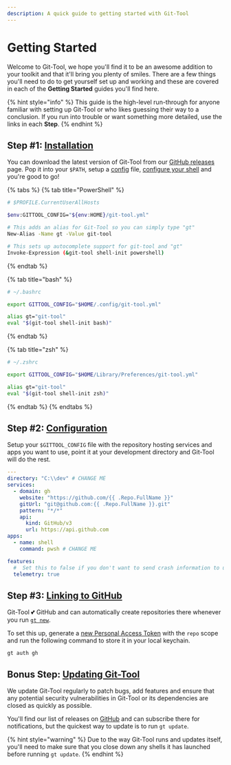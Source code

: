 ```yaml
---
description: A quick guide to getting started with Git-Tool
---
```


# Getting Started

Welcome to Git-Tool, we hope you'll find it to be an awesome addition to your toolkit and that it'll bring you plenty of smiles. There are a few things you'll need to do to get yourself set up and working and these are covered in each of the **Getting Started** guides you'll find here.

{% hint style="info" %}
This guide is the high-level run-through for anyone familiar with setting up Git-Tool or who likes guessing their way to a conclusion. If you run into trouble or want something more detailed, use the links in each **Step**.
{% endhint %}

## Step \#1: [Installation](installation.md)

You can download the latest version of Git-Tool from our [GitHub releases](https://github.com/SierraSoftworks/git-tool/releases) page. Pop it into your `$PATH`, setup a [config](../config/overview.md) file, [configure your shell](installation.md#setting-up-your-shell) and you're good to go!

{% tabs %}
{% tab title="PowerShell" %}
```bash
# $PROFILE.CurrentUserAllHosts

$env:GITTOOL_CONFIG="${env:HOME}/git-tool.yml"

# This adds an alias for Git-Tool so you can simply type "gt"
New-Alias -Name gt -Value git-tool

# This sets up autocomplete support for git-tool and "gt"
Invoke-Expression (&git-tool shell-init powershell)
```
{% endtab %}

{% tab title="bash" %}
```bash
# ~/.bashrc

export GITTOOL_CONFIG="$HOME/.config/git-tool.yml"

alias gt="git-tool"
eval "$(git-tool shell-init bash)"
```
{% endtab %}

{% tab title="zsh" %}
```bash
# ~/.zshrc

export GITTOOL_CONFIG="$HOME/Library/Preferences/git-tool.yml"

alias gt="git-tool"
eval "$(git-tool shell-init zsh)"
```
{% endtab %}
{% endtabs %}

## Step \#2: [Configuration](../config/overview.md)

Setup your `$GITTOOL_CONFIG` file with the repository hosting services and apps you want to use, point it at your development directory and Git-Tool will do the rest.

```yaml
---
directory: "C:\\dev" # CHANGE ME
services:
  - domain: gh
    website: "https://github.com/{{ .Repo.FullName }}"
    gitUrl: "git@github.com:{{ .Repo.FullName }}.git"
    pattern: "*/*"
    api:
      kind: GitHub/v3
      url: https://api.github.com
apps:
  - name: shell
    command: pwsh # CHANGE ME

features:
  #  Set this to false if you don't want to send crash information to us
  telemetry: true
```

## Step \#3: [Linking to GitHub](github.md)

Git-Tool 💕 GitHub and can automatically create repositories there whenever you run [`gt new`](../commands/repos.md#new).

To set this up, generate a [new Personal Access Token](https://github.com/settings/tokens/new?scopes=repo) with the `repo` scope and run the following command to store it in your local keychain.

```text
gt auth gh
```

## Bonus Step: [Updating Git-Tool](updates.md)

We update Git-Tool regularly to patch bugs, add features and ensure that any potential security vulnerabilities in Git-Tool or its dependencies are closed as quickly as possible.

You'll find our list of releases on [GitHub](https://github.com/SierraSoftworks/git-tool/releases) and can subscribe there for notifications, but the quickest way to update is to run `gt update`.

{% hint style="warning" %}
Due to the way Git-Tool runs and updates itself, you'll need to make sure that you close down any shells it has launched before running `gt update`.
{% endhint %}

